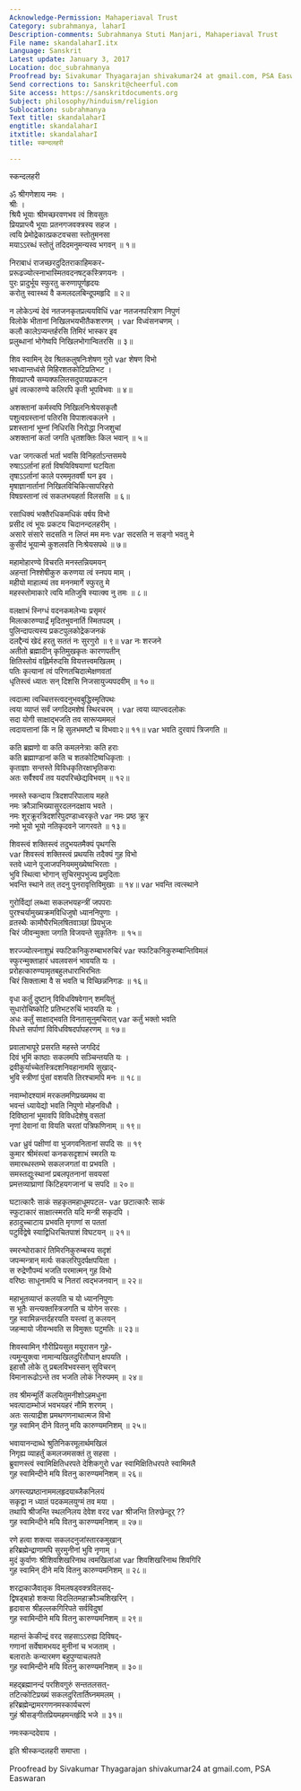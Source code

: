 ```yaml
---
Acknowledge-Permission: Mahaperiaval Trust
Category: subrahmanya, laharI
Description-comments: Subrahmanya Stuti Manjari, Mahaperiaval Trust
File name: skandalaharI.itx
Language: Sanskrit
Latest update: January 3, 2017
Location: doc_subrahmanya
Proofread by: Sivakumar Thyagarajan shivakumar24 at gmail.com, PSA Easwaran
Send corrections to: Sanskrit@cheerful.com
Site access: https://sanskritdocuments.org
Subject: philosophy/hinduism/religion
Sublocation: subrahmanya
Text title: skandalaharI
engtitle: skandalaharI
itxtitle: skandalaharI
title: स्कन्दलहरी

---
```

  
 स्कन्दलहरी   
  
ॐ श्रीगणेशाय नमः ।  
श्रीः ।  
श्रियै भूयाः श्रीमच्छरवणभव त्वं शिवसुतः  
प्रियप्राप्त्यै भूयाः प्रतनगजवक्त्रस्य सहज ।  
त्वयि प्रेमोद्रेकात्प्रकटवचसा स्तोतुमनसा  
मयाऽऽरब्धं स्तोतुं तदिदमनुमन्यस्व भगवन् ॥ १॥  
  
निराबाधं राजच्छरदुदितराकाहिमकर-  
प्ररूढज्योत्स्नाभास्मितवदनषट्कस्त्रिणयनः ।  
पुरः प्रादुर्भूय स्फुरतु करुणापूर्णहृदयः  
करोतु स्वास्थ्यं वै कमलदलबिन्दूपमहृदि ॥ २॥  
  
न लोकेऽन्यं देवं नतजनकृतप्रत्ययविधिं   var  नतजनपरित्राण निपुणं  
विलोके भीतानां निखिलभयभीतैकशरणम् ।  var  विध्वंसनचणम् ।  
कलौ कालेऽप्यन्तर्हरसि तिमिरं भास्कर इव  
प्रलुब्धानां भोगेष्वपि निखिलभोगान्वितरसि ॥ ३॥  
  
शिव स्वामिन् देव श्रितकलुषनिःशेषण गुरो  var  शेषण विभो  
भवध्वान्तध्वंसे मिहिरशतकोटिप्रतिभट ।  
शिवप्राप्त्यै सम्यक्फलितसदुपायप्रकटन  
ध्रुवं त्वत्कारुण्ये कलिरपि कृती भूपविभवः ॥ ४॥  
  
अशक्तानां कर्मस्वपि निखिलनिःश्रेयसकृतौ  
पशुत्वग्रस्तानां पतिरसि विपाशत्वकलने ।  
प्रशस्तानां भूम्नां निधिरसि निरोद्धा निजशुचां  
अशक्तानां कर्ता जगति धृतशक्तिः किल भवान् ॥ ५॥  
  
 var  जगत्कर्ता भर्ता भवसि विनिहर्ताऽन्तसमये  
रुषाऽऽर्तानां हर्ता विषयिविषयाणां घटयिता  
तृषाऽऽर्तानां काले परममृतवर्षी घन इव ।  
मृषाज्ञानार्तानां निखिलविचिकित्सापरिहरो  
विषग्रस्तानां त्वं सकलभयहर्ता विलससि ॥ ६॥  
  
रसाधिक्यं भक्तैरधिकमधिकं वर्षय विभो  
प्रसीद त्वं भूयः प्रकटय चिदानन्दलहरीम् ।  
असारे संसारे सदसति न लिप्तं मम मनः  var  सदसति न सङ्गो भवतु मे  
कुसीदं भूयान्मे कुशलवति निःश्रेयसपथे ॥ ७॥  
  
महामोहारण्ये विचरति मनस्तन्नियमयन्  
अहन्तां निश्शेषीकुरु करुणया त्वं स्नपय माम् ।  
महीयो माहात्म्यं तव मननमार्गे स्फुरतु मे  
महस्स्तोमाकारे त्वयि मतिजुषि स्यात्क्व नु तमः ॥ ८॥  
  
वलक्षाभं स्निग्धं वदनकमलेभ्यः प्रसृमरं  
मिलत्कारुण्यार्द्रं मृदितभुवनार्ति स्मितपदम् ।  
पुलिन्दापत्यस्य प्रकटपुलकोद्रेकजनकं  
दलद्दैन्यं खेदं हरतु सततं नः सुरगुरो ॥ ९॥  var  नः शरजने  
अतीतो ब्रह्मादीन् कृतिमुखकृतः कारणपतीन्  
क्षितिस्तोयं वह्निर्मरुदसि वियत्तत्त्वमखिलम् ।  
पतिः कृत्यानां त्वं परिणतचिदात्मेक्षणवतां  
धृतिस्त्वं ध्यातः सन् दिशसि निजसायुज्यपदवीम् ॥ १०॥  
  
त्वदात्मा त्वच्चित्तस्त्वदनुभवबुद्धिस्मृतिपथः  
त्वया व्याप्तं सर्वं जगदिदमशेषं स्थिरचरम् ।  var  त्वया व्याप्त्वदलोकः  
सदा योगी साक्षाद्भजति तव सारूप्यममलं  
त्वदायत्तानां किं न हि सुलभमष्टौ च विभवाः२॥ ११॥  var  भवति दुरवापं त्रिजगति ॥  
  
कति ब्रह्मणो वा कति कमलनेत्राः कति हराः  
कति ब्रह्माण्डानां कति च शतकोटिष्वधिकृताः ।  
कृताज्ञाः सन्तस्ते विविधकृतिरक्षाभृतिकराः  
अतः सर्वैश्वर्यं तव यदपरिच्छेद्यविभवम् ॥ १२॥  
  
नमस्ते स्कन्दाय त्रिदशपरिपालाय महते  
नमः क्रौञाभिख्यासुरदलनदक्षाय भवते ।  
नमः शूरक्रूरत्रिदशरिपुदण्डाध्वरकृते  var  नमः प्रष्ठ क्रूर  
नमो भूयो भूयो नतिकृदवने जागरवते ॥ १३॥  
  
शिवस्त्वं शक्तिस्त्वं तदुभयतमैक्यं पृथगसि   
 var  शिवस्त्वं शक्तिस्त्वं प्रथयसि तदैक्यं गुह विभो  
स्तवे ध्याने पूजाजपनियममुख्येष्वभिरताः ।  
भुवि स्थित्वा भोगान् सुचिरमुपभुज्य प्रमुदिताः  
भवन्ति स्थाने तत् तदनु पुनरावृत्तिविमुखाः ॥ १४॥  var  भवन्ति त्वत्स्थाने  
  
गुरोर्विद्यां लब्ध्वा सकलभयहन्त्रीं जपपराः  
पुरश्चर्यामुख्यक्रमविधिजुषो ध्याननिपुणाः ।  
व्रतस्थैः कामौघैरभिलषितवाञ्छां प्रियभुजः  
चिरं जीवन्मुक्ता जगति विजयन्ते सुकृतिनः ॥ १५॥  
  
शरज्ज्योत्स्नाशुभ्रं स्फटिकनिकुरुम्बाभरुचिरं  var  स्फटिकनिकुरुम्बान्तिविमलं  
स्फुरन्मुक्ताहारं धवलवसनं भावयति यः ।  
प्ररोहत्कारुण्यामृतबहुलधाराभिरभितः  
चिरं सिक्तात्मा वै स भवति च विच्छिन्ननिगडः ॥ १६॥  
  
वृधा कर्तुं दुष्टान् विविधविषवेगान् शमयितुं  
सुधारोचिष्कोटि प्रतिभटरुचिं भावयति यः ।  
अधः कर्तुं साक्षाद्भवति विनतासूनुमचिरात्  var  कर्तुं भक्तो भवति  
विधत्ते सर्पाणां विविधविषदर्पापहरणम् ॥ १७॥  
  
प्रवालाभापूरे प्रसरति महस्ते जगदिदं  
दिवं भूमिं काष्ठाः सकलमपि सञ्चिन्तयति यः ।  
द्रवीकुर्याच्चेतस्त्रिदशनिवहानामपि सुखाद्-  
भुवि स्त्रीणां पुंसां वशयति तिरश्चामपि मनः ॥ १८॥  
  
नवाम्भोदश्यामं मरकतमणिप्रख्यमथ वा  
भवन्तं ध्यायेद्यो भवति निपुणो मोहनविधौ ।  
दिविष्ठानां भूमावपि विविधदेशेषु वसतां  
नृणां देवानां वा वियति चरतां पत्रिफणिनाम् ॥ १९॥  
  
 var  ध्रुवं पक्षीणां वा भुजगवनितानां सपदि सः ॥ १९  
कुमार श्रीमंस्त्वां कनकसदृशाभं स्मरति यः  
समारब्धस्तम्भे सकलजगतां वा प्रभवति ।  
समस्तद्युःस्थानां प्रबलपृतनानां सवयसां  
प्रमत्तव्याघ्राणां किटिहयगजानां च सपदि ॥ २०॥  
  
घटात्कारैः साकं सहकृतमहाधूमपटल-  var  छटात्कारैः साकं  
स्फुटाकारं साक्षात्स्मरति यदि मन्त्री सकृदपि ।  
हठादुच्चाटाय प्रभवति मृगाणां स पततां  
पटुर्विद्वेषे स्याद्विधिरचितपाशं विघटयन् ॥ २१॥  
  
स्मरन्घोराकारं तिमिरनिकुरुम्बस्य सदृशं  
जपन्मन्त्रान् मर्त्यः सकलरिपुदर्पक्षपयिता ।  
स रुद्रेणौपम्यं भजति परमात्मन् गुह विभो  
वरिष्ठः साधूनामपि च नितरां त्वद्भजनवान् ॥ २२॥  
  
महाभूतव्याप्तं कलयति च यो ध्याननिपुणः  
स भूतैः सन्त्यक्तस्त्रिजगति च योगेन सरसः ।  
गुह स्वामिन्नन्तर्दहरयति यस्त्वां तु कलयन्  
जहन्मायो जीवन्भवति स विमुक्तः पटुमतिः ॥ २३॥  
  
शिवस्वामिन् गौरीप्रियसुत मयूरासन गुहे-  
त्यमून्युक्त्वा नामान्यखिलदुरितौघान् क्षपयति ।  
इहासौ लोके तु प्रबलविभवस्सन् सुविचरन्  
विमानारूढोऽन्ते तव भजति लोकं निरुपमम् ॥ २४॥  
  
तव श्रीमन्मूर्तिं कलयितुमनीशोऽहमधुना  
भवत्पादाम्भोजं भवभयहरं नौमि शरणम् ।  
अतः सत्याद्रीश प्रमथगणनाथात्मज विभो  
गुह स्वामिन् दीने वितनु मयि कारुण्यमनिशम् ॥ २५॥  
  
भवायानन्दाब्धे श्रुतिनिकरमूलार्थमखिलं  
निगृह्य व्याहर्तुं कमलजमसक्तं तु सहसा ।  
ब्रुवाणस्त्वं स्वामिक्षितिधरपते देशिकगुरो  var  स्वामिक्षितिधरपते स्वामिमलै  
गुह स्वामिन्दीने मयि वितनु कारुण्यमनिशम् ॥ २६॥  
  
अगस्त्यप्रष्ठानाममलहृदयाब्जैकनिलयं  
सकृद्वा न ध्यातं पदकमलयुग्मं तव मया ।  
तथापि श्रीजन्ति स्थलनिलय देवेश वरद  var  श्रीजन्ति तिरुछेन्दूर् ??  
गुह स्वामिन्दीने मयि वितनु कारुण्यमनिशम् ॥ २७॥  
  
रणे हत्वा शक्त्या सकलदनुजांस्तारकमुखान्  
हरिब्रह्मेन्द्राणामपि सुरमुनीनां भुवि नृणाम् ।  
मुदं कुर्वाणः श्रीशिवशिखरिनाथ त्वमखिलांआ  var  शिवशिखरिनाथ शिवगिरि  
गुह स्वामिन् दीने मयि वितनु कारुण्यमनिशम् ॥ २८॥  
  
शरद्राकाजैवातृक विमलषड्वक्त्रविलसद्-  
द्विषड्बाहो शक्त्या विदलितमहाक्रौञ्चशिखरिन् ।  
हृदावास श्रीहल्लकगिरिपते सर्वविदुषां  
गुह स्वामिन्दीने मयि वितनु कारुण्यमनिशम् ॥ २९॥  
  
महान्तं केकीन्द्रं वरद सहसाऽऽरुह्य दिविषद्-  
गणानां सर्वेषामभयद मुनीनां च भजताम् ।  
बलारातेः कन्यारमण बहुपुण्याचलपते  
गुह स्वामिन्दीने मयि वितनु कारुण्यमनिशम् ॥ ३०॥  
  
महद्ब्रह्मानन्दं परशिवगुरुं सन्ततलसत्-  
तटित्कोटिप्रख्यं सकलदुरितार्तिघ्नममलम् ।  
हरिब्रह्मेन्द्रामरगणनमस्कार्यचरणं  
गुहं श्रीसङ्गीतप्रियमहमन्तर्हृदि भजे ॥ ३१॥  
  
नमःस्कन्ददेवाय ।  
  
इति श्रीस्कन्दलहरी समाप्ता ।  
  
Proofread by Sivakumar Thyagarajan shivakumar24 at gmail.com, PSA Easwaran  
  
